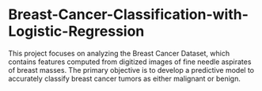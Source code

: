 # Breast-Cancer-Classification-with-Logistic-Regression
This project focuses on analyzing the Breast Cancer Dataset, which contains features computed from digitized images of fine needle aspirates of breast masses. The primary objective is to develop a predictive model to accurately classify breast cancer tumors as either malignant or benign.
